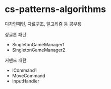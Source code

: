 # cs-patterns-algorithms

디자인패턴, 자료구조, 알고리즘 등 공부용

싱글톤 패턴
- SingletonGameManager1
- SingletonGameManager2

커맨드 패턴
- ICommand1
- MoveCommand
- InputHandler
